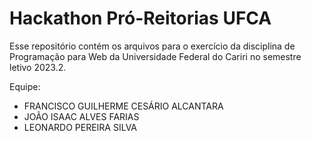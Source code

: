# Hackathon Pró-Reitorias UFCA

Esse repositório contém os arquivos para o exercício da disciplina de Programação para Web da Universidade Federal do Cariri no semestre letivo 2023.2.

Equipe:

- FRANCISCO GUILHERME CESÁRIO ALCANTARA
- JOÃO ISAAC ALVES FARIAS
- LEONARDO PEREIRA SILVA